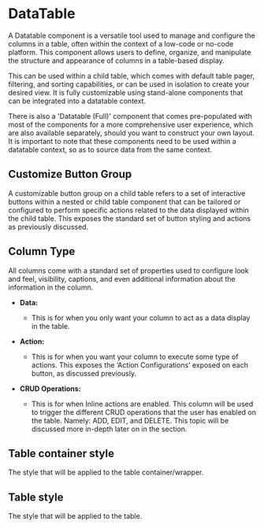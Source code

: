 # DataTable

A Datatable component is a versatile tool used to manage and configure the columns in a table, often within the context of a low-code or no-code platform. This component allows users to define, organize, and manipulate the structure and appearance of columns in a table-based display.

[//]: # (<iframe width="100%" height="500" src="https://pd-docs-adminportal-test.shesha.dev/shesha/forms-designer/?id=552accec-84dc-4841-962f-ff263b5ade73" title="Columns Component" ></iframe>)

This can be used within a child table, which comes with default table pager, filtering, and sorting capabilities, or can be used in isolation to create your desired view. It is fully customizable using stand-alone components that can be integrated into a datatable context.

There is also a 'Datatable (Full)' component that comes pre-populated with most of the components for a more comprehensive user experience, which are also available separately, should you want to construct your own layout. It is important to note that these components need to be used within a datatable context, so as to source data from the same context.

## Customize Button Group

A customizable button group on a child table refers to a set of interactive buttons within a nested or child table component that can be tailored or configured to perform specific actions related to the data displayed within the child table. This exposes the standard set of button styling and actions as previously discussed.

## Column Type

All columns come with a standard set of properties used to configure look and feel, visibility, captions, and even additional information about the information in the column.

- **Data:**

  - This is for when you only want your column to act as a data display in the table.

- **Action:**

  - This is for when you want your column to execute some type of actions. This exposes the ‘Action Configurations’ exposed on each button, as discussed previously.

- **CRUD Operations:**
  - This is for when Inline actions are enabled. This column will be used to trigger the different CRUD operations that the user has enabled on the table. Namely: ADD, EDIT, and DELETE. This topic will be discussed more in-depth later on in the section.

## Table container style

The style that will be applied to the table container/wrapper.

## Table style

The style that will be applied to the table.
